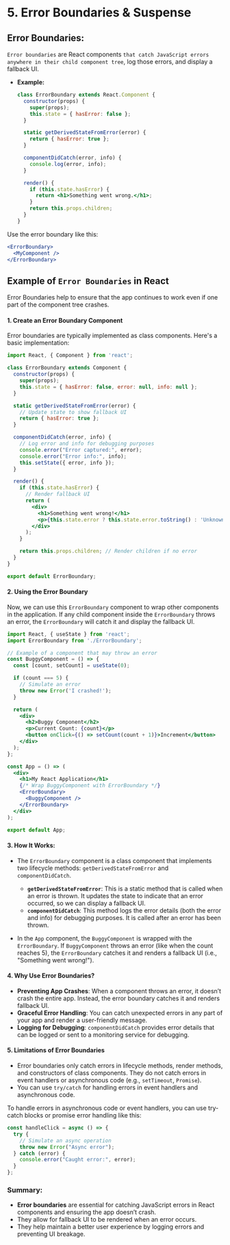 # 5. **Error Boundaries & Suspense**

## Error Boundaries:

`Error boundaries` are React components `that catch JavaScript errors anywhere in their child component tree`, log those errors, and display a fallback UI.

- **Example:**

  ```jsx
  class ErrorBoundary extends React.Component {
    constructor(props) {
      super(props);
      this.state = { hasError: false };
    }

    static getDerivedStateFromError(error) {
      return { hasError: true };
    }

    componentDidCatch(error, info) {
      console.log(error, info);
    }

    render() {
      if (this.state.hasError) {
        return <h1>Something went wrong.</h1>;
      }
      return this.props.children;
    }
  }
  ```

Use the error boundary like this:

```jsx
<ErrorBoundary>
  <MyComponent />
</ErrorBoundary>
```

## Example of **`Error Boundaries`** in React

Error Boundaries help to ensure that the app continues to work even if one part of the component tree crashes.

#### 1. **Create an Error Boundary Component**

Error boundaries are typically implemented as class components. Here's a basic implementation:

```jsx
import React, { Component } from 'react';

class ErrorBoundary extends Component {
  constructor(props) {
    super(props);
    this.state = { hasError: false, error: null, info: null };
  }

  static getDerivedStateFromError(error) {
    // Update state to show fallback UI
    return { hasError: true };
  }

  componentDidCatch(error, info) {
    // Log error and info for debugging purposes
    console.error("Error captured:", error);
    console.error("Error info:", info);
    this.setState({ error, info });
  }

  render() {
    if (this.state.hasError) {
      // Render fallback UI
      return (
        <div>
          <h1>Something went wrong!</h1>
          <p>{this.state.error ? this.state.error.toString() : 'Unknown Error'}</p>
        </div>
      );
    }

    return this.props.children; // Render children if no error
  }
}

export default ErrorBoundary;
```

#### 2. **Using the Error Boundary**

Now, we can use this `ErrorBoundary` component to wrap other components in the application. If any child component inside the `ErrorBoundary` throws an error, the `ErrorBoundary` will catch it and display the fallback UI.

```jsx
import React, { useState } from 'react';
import ErrorBoundary from './ErrorBoundary';

// Example of a component that may throw an error
const BuggyComponent = () => {
  const [count, setCount] = useState(0);

  if (count === 5) {
    // Simulate an error
    throw new Error('I crashed!');
  }

  return (
    <div>
      <h2>Buggy Component</h2>
      <p>Current Count: {count}</p>
      <button onClick={() => setCount(count + 1)}>Increment</button>
    </div>
  );
};

const App = () => (
  <div>
    <h1>My React Application</h1>
    {/* Wrap BuggyComponent with ErrorBoundary */}
    <ErrorBoundary>
      <BuggyComponent />
    </ErrorBoundary>
  </div>
);

export default App;
```

#### 3. **How It Works:**

- The `ErrorBoundary` component is a class component that implements two lifecycle methods: `getDerivedStateFromError` and `componentDidCatch`.
  - **`getDerivedStateFromError`**: This is a static method that is called when an error is thrown. It updates the state to indicate that an error occurred, so we can display a fallback UI.
  - **`componentDidCatch`**: This method logs the error details (both the error and info) for debugging purposes. It is called after an error has been thrown.
  
- In the `App` component, the `BuggyComponent` is wrapped with the `ErrorBoundary`. If `BuggyComponent` throws an error (like when the count reaches 5), the `ErrorBoundary` catches it and renders a fallback UI (i.e., "Something went wrong!").

#### 4. **Why Use Error Boundaries?**
- **Preventing App Crashes**: When a component throws an error, it doesn’t crash the entire app. Instead, the error boundary catches it and renders fallback UI.
- **Graceful Error Handling**: You can catch unexpected errors in any part of your app and render a user-friendly message.
- **Logging for Debugging**: `componentDidCatch` provides error details that can be logged or sent to a monitoring service for debugging.

#### 5. **Limitations of Error Boundaries**
- Error boundaries only catch errors in lifecycle methods, render methods, and constructors of class components. They do not catch errors in event handlers or asynchronous code (e.g., `setTimeout`, `Promise`).
- You can use `try/catch` for handling errors in event handlers and asynchronous code.

To handle errors in asynchronous code or event handlers, you can use try-catch blocks or promise error handling like this:

```jsx
const handleClick = async () => {
  try {
    // Simulate an async operation
    throw new Error("Async error");
  } catch (error) {
    console.error("Caught error:", error);
  }
};
```

### Summary:
- **Error boundaries** are essential for catching JavaScript errors in React components and ensuring the app doesn’t crash.
- They allow for fallback UI to be rendered when an error occurs.
- They help maintain a better user experience by logging errors and preventing UI breakage.
